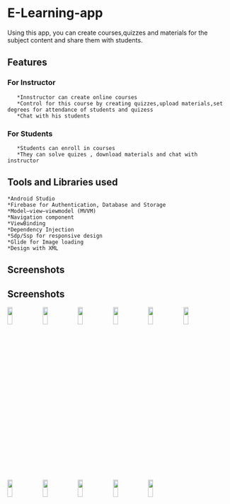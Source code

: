 # E-Learning-app
   Using this app, you can create courses,quizzes and materials for the subject content and share them with students.

## Features
   ### For Instructor
       *Innstructor can create online courses  
       *Control for this course by creating quizzes,upload materials,set degrees for attendance of students and quizess
       *Chat with his students
       
   ### For Students
       *Students can enroll in courses  
       *They can solve quizes , download materials and chat with instructor   
       
       
 ## Tools and Libraries used
    *Android Studio
    *Firebase for Authentication, Database and Storage
    *Model–view–viewmodel (MVVM)
    *Navigation component
    *ViewBinding 
    *Dependency Injection 
    *Sdp/Ssp for responsive design
    *Glide for Image loading
    *Design with XML
    
 ## Screenshots   
  
## Screenshots

<img src="https://user-images.githubusercontent.com/80759221/217429013-22bb52e6-993c-43b2-b48f-5032e569caf5.jpg" width="15%" height="10%"> <img src="https://user-images.githubusercontent.com/80759221/217429027-72fd5890-813b-454b-984d-d35fb4df3617.jpg" width="15%" height="10%">
<img src="https://user-images.githubusercontent.com/80759221/217429029-857b3457-d472-4d3f-b3f2-de1597434457.jpg" width="15%" height="10%">
<img src="https://user-images.githubusercontent.com/80759221/217429030-308922e9-dd29-4dfd-aa1f-d7a515c351f5.jpg" width="15%" height="10%">
<img src="https://user-images.githubusercontent.com/80759221/217429034-22abddd8-17ab-427b-8f94-ee5b5db302c2.jpg" width="15%" height="10%">
<img src="https://user-images.githubusercontent.com/80759221/217429038-4126cfee-c982-47d8-b404-bf2f7c89aed6.jpg" width="15%" height="10%">
<img src="https://user-images.githubusercontent.com/80759221/217429042-cd8bba85-2012-4e3e-8d4d-d7a1fb6e9e59.jpg" width="15%" height="10%">
<img src="https://user-images.githubusercontent.com/80759221/217429047-dd57eb62-5506-4c87-865b-35914043ef8f.jpg" width="15%" height="10%">
<img src="https://user-images.githubusercontent.com/80759221/217429055-c9a5d212-9149-4097-b51d-5e73e7ed21e7.jpg" width="15%" height="10%">
<img src="https://user-images.githubusercontent.com/80759221/217429061-a6378b9c-db23-42d5-8de5-41cb6d3509d2.jpg" width="15%" height="10%">
<img src="https://user-images.githubusercontent.com/80759221/217429065-baf974ef-7a33-41bd-8ae4-f5258c35d5fc.jpg" width="15%" height="10%">

 
 
  

